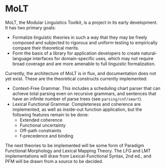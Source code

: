 MoLT
=======

MoLT, the Modular Linguistics Toolkit, is a project in its early development.
It has two primary goals:

* Formalize linguistic theories in such a way that they may be freely composed
  and subjected to rigorous and uniform testing to empirically compare their
  theoretical merits.
* Form the basis of a library for application developers to create
  natural-language interfaces for domain-specific uses, which may not require
  broad coverage and are more amenable to full linguistic formalization.

Currently, the architecture of MoLT is in flux, and documentation does not
yet exist. These are the theoretical constructs currently implemented:

* Context-Free Grammar. This includes a scheduling chart parser that can
  achieve total parsing even on recursive grammars, and sentences that
  have an infinite number of parse trees (see ```parsing/cnf/smart```).
* Lexical Functional Grammar. Completeness and coherence are implemented,
  as well as inside-out function application, but the following features
  remain to be done:
  * Extended coherence
  * Functional uncertainty
  * Off-path constraints
  * f-precedence and binding

The next theories to be implemented will be some form of Paradigm Functional
Morphology and Lexical Mapping Theory. The LFG and LMT implementations will
draw from Lexical-Functional Syntax, 2nd ed., and PFM will be drawn from a
source to be decided.
